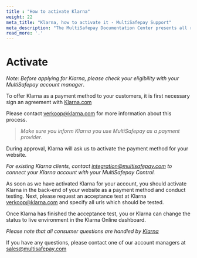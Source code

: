 ```yaml
---
title : "How to activate Klarna"
weight: 22
meta_title: "Klarna, how to activate it - MultiSafepay Support"
meta_description: "The MultiSafepay Documentation Center presents all relevant information about our Plugins and API. You can also find support pages for Payment Methods, Tools and General Questions as well as the contact details of our Support and Integration Teams."
read_more: '.'
---
```

# Activate
_Note: Before applying for Klarna, please check your eligibility with your MultiSafepay account manager_.

To offer Klarna as a payment method to your customers, it is first necessary sign an agreement with [Klarna.com](https://www.klarna.com/nl/zakelijk)

Please contact <verkoop@klarna.com> for more information about this process.

> _Make sure you inform Klarna you use MultiSafepay as a payment provider_.

During approval, Klarna will ask us to activate the payment method for your website.

_For existing Klarna clients, contact <integration@multisafepay.com> to connect your Klarna account with your MultiSafepay Control._

As soon as we have activated Klarna for your account, you should activate Klarna in the back-end of your website as a payment method and conduct testing. Next, please request an acceptance test at Klarna <verkoop@klarna.com> and specify all urls which should be tested.

Once Klarna has finished the acceptance test, you or Klarna can change the status to live environment in the Klarna Online dashboard.

_Please note that all consumer questions are handled by [Klarna](https://www.klarna.com/nl/klantenservice/)_

If you have any questions, please contact one of our account managers at <sales@multisafepay.com>

